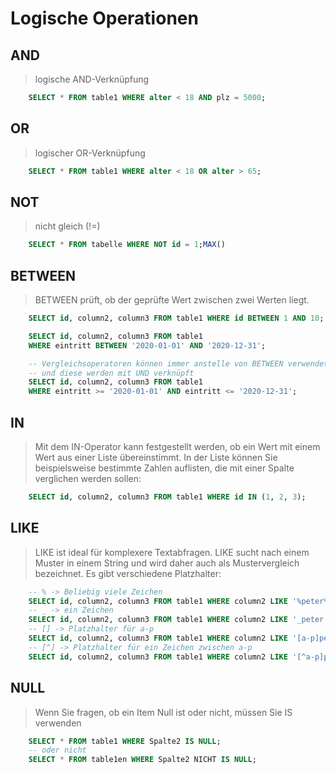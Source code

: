 # Logische Operationen
## AND
> logische AND-Verknüpfung
```SQL
    SELECT * FROM table1 WHERE alter < 18 AND plz = 5000;
```
## OR
> logischer OR-Verknüpfung
```SQL
    SELECT * FROM table1 WHERE alter < 18 OR alter > 65;
```
## NOT
> nicht gleich (!=)
```SQL
    SELECT * FROM tabelle WHERE NOT id = 1;MAX()
```
## BETWEEN
> BETWEEN prüft, ob der geprüfte Wert zwischen zwei Werten liegt.
```SQL
    SELECT id, column2, column3 FROM table1 WHERE id BETWEEN 1 AND 10;

    SELECT id, column2, column3 FROM table1 
    WHERE eintritt BETWEEN '2020-01-01' AND '2020-12-31'; 

    -- Vergleichsoperatoren können immer anstelle von BETWEEN verwendet werden
    -- und diese werden mit UND verknüpft
    SELECT id, column2, column3 FROM table1 
    WHERE eintritt >= '2020-01-01' AND eintritt <= '2020-12-31';
```
## IN
> Mit dem IN-Operator kann festgestellt werden, ob ein Wert mit einem Wert aus einer Liste übereinstimmt. In der Liste können Sie beispielsweise bestimmte Zahlen auflisten, die mit einer Spalte verglichen werden sollen:
```SQL
    SELECT id, column2, column3 FROM table1 WHERE id IN (1, 2, 3);
```
## LIKE
> LIKE ist ideal für komplexere Textabfragen. LIKE sucht nach einem Muster in einem String und wird daher auch als Mustervergleich bezeichnet. Es gibt verschiedene Platzhalter:
```SQL
    -- % -> Beliebig viele Zeichen
    SELECT id, column2, column3 FROM table1 WHERE column2 LIKE '%peter%';
    -- _ -> ein Zeichen
    SELECT id, column2, column3 FROM table1 WHERE column2 LIKE '_peter';
    -- [] -> Platzhalter für a-p
    SELECT id, column2, column3 FROM table1 WHERE column2 LIKE '[a-p]peter';
    -- [^] -> Platzhalter für ein Zeichen zwischen a-p
    SELECT id, column2, column3 FROM table1 WHERE column2 LIKE '[^a-p]peter';
```
## NULL
> Wenn Sie fragen, ob ein Item Null ist oder nicht, müssen Sie IS verwenden
```SQL
    SELECT * FROM table1 WHERE Spalte2 IS NULL;
    -- oder nicht
    SELECT * FROM table1en WHERE Spalte2 NICHT IS NULL;
```